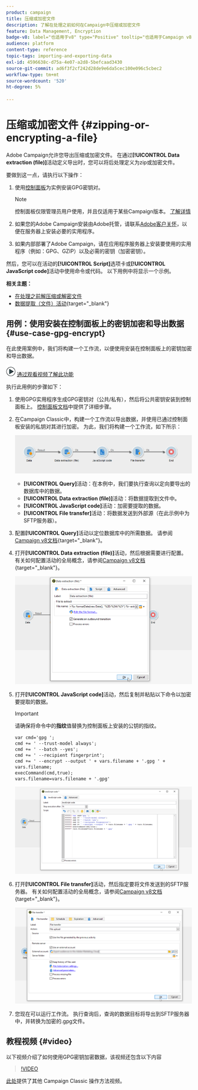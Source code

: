 ```yaml
---
product: campaign
title: 压缩或加密文件
description: 了解在处理之前如何在Campaign中压缩或加密文件
feature: Data Management, Encryption
badge-v8: label="也适用于v8" type="Positive" tooltip="也适用于Campaign v8"
audience: platform
content-type: reference
topic-tags: importing-and-exporting-data
exl-id: 4596638c-d75a-4e07-a2d8-5befcaad3430
source-git-commit: ad6f3f2cf242d28de9e6da5cec100e096c5cbec2
workflow-type: tm+mt
source-wordcount: '520'
ht-degree: 5%

---
```


# 压缩或加密文件 {#zipping-or-encrypting-a-file}

Adobe Campaign允许您导出压缩或加密文件。 在通过&#x200B;**[!UICONTROL Data extraction (file)]**&#x200B;活动定义导出时，您可以将后处理定义为zip或加密文件。

要做到这一点，请执行以下操作：

1. 使用[控制面板](https://experienceleague.adobe.com/docs/control-panel/using/instances-settings/gpg-keys-management.html?lang=zh-Hans#encrypting-data)为实例安装GPG密钥对。

   >[!NOTE]
   >
   >控制面板仅限管理员用户使用，并且仅适用于某些Campaign版本。 [了解详情](https://experienceleague.adobe.com/docs/control-panel/using/discover-control-panel/key-features.html?lang=zh-Hans)
   >

1. 如果您的Adobe Campaign安装由Adobe托管，请联系[Adobe客户关怀](https://helpx.adobe.com/cn/enterprise/admin-guide.html/enterprise/using/support-for-experience-cloud.ug.html)，以便在服务器上安装必要的实用程序。
1. 如果内部部署了Adobe Campaign，请在应用程序服务器上安装要使用的实用程序（例如：GPG、GZIP）以及必需的密钥（加密密钥）。

然后，您可以在活动的&#x200B;**[!UICONTROL Script]**&#x200B;选项卡或&#x200B;**[!UICONTROL JavaScript code]**&#x200B;活动中使用命令或代码。 以下用例中将显示一个示例。

**相关主题：**

* [在处理之前解压缩或解密文件](../../platform/using/unzip-decrypt.md)
* [数据提取（文件）活动](https://experienceleague.adobe.com/docs/campaign/automation/workflows/wf-activities/action-activities/extraction-file.html?lang=zh-Hans){target="_blank"}

## 用例：使用安装在控制面板上的密钥加密和导出数据 {#use-case-gpg-encrypt}

在此使用案例中，我们将构建一个工作流，以便使用安装在控制面板上的密钥加密和导出数据。

![](assets/do-not-localize/how-to-video.png) [通过观看视频了解此功能](#video)

执行此用例的步骤如下：

1. 使用GPG实用程序生成GPG密钥对（公共/私有），然后将公共密钥安装到控制面板上。 [控制面板文档](https://experienceleague.adobe.com/docs/control-panel/using/instances-settings/gpg-keys-management.html?lang=zh-Hans#encrypting-data)中提供了详细步骤。

1. 在Campaign Classic中，构建一个工作流以导出数据，并使用已通过控制面板安装的私钥对其进行加密。 为此，我们将构建一个工作流，如下所示：

   ![](assets/gpg-workflow-encrypt.png)

   * **[!UICONTROL Query]**&#x200B;活动：在本例中，我们要执行查询以定向要导出的数据库中的数据。
   * **[!UICONTROL Data extraction (file)]**&#x200B;活动：将数据提取到文件中。
   * **[!UICONTROL JavaScript code]**&#x200B;活动：加密要提取的数据。
   * **[!UICONTROL File transfer]**&#x200B;活动：将数据发送到外部源（在此示例中为SFTP服务器）。

1. 配置&#x200B;**[!UICONTROL Query]**&#x200B;活动以定位数据库中的所需数据。 请参阅[Campaign v8文档](https://experienceleague.adobe.com/docs/campaign/automation/workflows/wf-activities/targeting-activities/query.html?lang=zh-Hans){target="_blank"}。

1. 打开&#x200B;**[!UICONTROL Data extraction (file)]**&#x200B;活动，然后根据需要进行配置。 有关如何配置活动的全局概念，请参阅[Campaign v8文档](https://experienceleague.adobe.com/docs/campaign/automation/workflows/wf-activities/action-activities/extraction-file.html?lang=zh-Hans){target="_blank"}。

   ![](assets/gpg-data-extraction.png)

1. 打开&#x200B;**[!UICONTROL JavaScript code]**&#x200B;活动，然后复制并粘贴以下命令以加密要提取的数据。

   >[!IMPORTANT]
   >
   >请确保将命令中的&#x200B;**指纹**&#x200B;值替换为控制面板上安装的公钥的指纹。

   ```
   var cmd='gpg ';
   cmd += ' --trust-model always';
   cmd += ' --batch --yes';
   cmd += ' --recipient fingerprint';
   cmd += ' --encrypt --output ' + vars.filename + '.gpg ' + vars.filename;
   execCommand(cmd,true);
   vars.filename=vars.filename + '.gpg'
   ```

   ![](assets/gpg-script.png)

1. 打开&#x200B;**[!UICONTROL File transfer]**&#x200B;活动，然后指定要将文件发送到的SFTP服务器。 有关如何配置活动的全局概念，请参阅[Campaign v8文档](https://experienceleague.adobe.com/docs/campaign/automation/workflows/wf-activities/event-activities/file-transfer.html?lang=zh-Hans){target="_blank"}。

   ![](assets/gpg-file-transfer.png)

1. 您现在可以运行工作流。 执行查询后，查询的数据目标将导出到SFTP服务器中，并转换为加密的.gpg文件。

## 教程视频 {#video}

以下视频介绍了如何使用GPG密钥加密数据，该视频还包含以下内容

>[!VIDEO](https://video.tv.adobe.com/v/36399?quality=12)

[此处](https://experienceleague.adobe.com/docs/campaign-classic-learn/tutorials/overview.html?lang=zh-Hans)提供了其他 Campaign Classic 操作方法视频。

